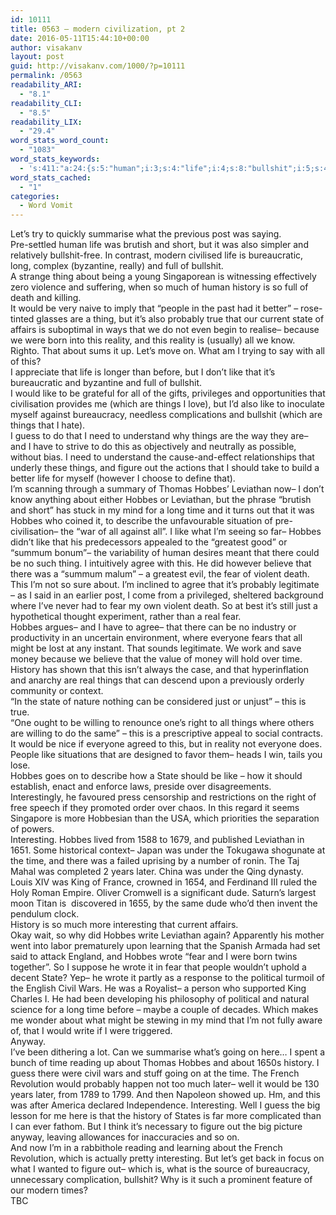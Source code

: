 ```yaml
---
id: 10111
title: 0563 – modern civilization, pt 2
date: 2016-05-11T15:44:10+00:00
author: visakanv
layout: post
guid: http://visakanv.com/1000/?p=10111
permalink: /0563
readability_ARI:
  - "8.1"
readability_CLI:
  - "8.5"
readability_LIX:
  - "29.4"
word_stats_word_count:
  - "1083"
word_stats_keywords:
  - 's:411:"a:24:{s:5:"human";i:3;s:4:"life";i:4;s:8:"bullshit";i:5;s:4:"long";i:3;s:4:"full";i:3;s:5:"thing";i:3;s:7:"history";i:5;s:5:"death";i:3;s:6:"people";i:3;s:8:"probably";i:3;s:5:"state";i:4;s:7:"reality";i:3;s:4:"like";i:7;s:6:"things";i:6;s:5:"guess";i:3;s:6:"figure";i:3;s:6:"hobbes";i:10;s:9:"leviathan";i:4;s:4:"time";i:6;s:5:"agree";i:3;s:4:"fear";i:5;s:11:"interesting";i:4;s:5:"later";i:3;s:5:"wrote";i:3;}";'
word_stats_cached:
  - "1"
categories:
  - Word Vomit
---
```

<div>
  Let’s try to quickly summarise what the previous post was saying.
</div>

<div>
</div>

<div>
  Pre-settled human life was brutish and short, but it was also simpler and relatively bullshit-free. In contrast, modern civilised life is bureaucratic, long, complex (byzantine, really) and full of bullshit.
</div>

<div>
</div>

<div>
  A strange thing about being a young Singaporean is witnessing effectively zero violence and suffering, when so much of human history is so full of death and killing.
</div>

<div>
</div>

<div>
  It would be very naive to imply that “people in the past had it better” – rose-tinted glasses are a thing, but it’s also probably true that our current state of affairs is suboptimal in ways that we do not even begin to realise– because we were born into this reality, and this reality is (usually) all we know.
</div>

<div>
</div>

<div>
  Righto. That about sums it up. Let’s move on. What am I trying to say with all of this?
</div>

<div>
</div>

<div>
  I appreciate that life is longer than before, but I don’t like that it’s bureaucratic and byzantine and full of bullshit.
</div>

<div>
</div>

<div>
  I would like to be grateful for all of the gifts, privileges and opportunities that civilisation provides me (which are things I love), but I’d also like to inoculate myself against bureaucracy, needless complications and bullshit (which are things that I hate).
</div>

<div>
</div>

<div>
  I guess to do that I need to understand why things are the way they are– and I have to strive to do this as objectively and neutrally as possible, without bias. I need to understand the cause-and-effect relationships that underly these things, and figure out the actions that I should take to build a better life for myself (however I choose to define that).
</div>

<div>
</div>

<div>
  I’m scanning through a summary of Thomas Hobbes’ Leviathan now– I don’t know anything about either Hobbes or Leviathan, but the phrase “brutish and short” has stuck in my mind for a long time and it turns out that it was Hobbes who coined it, to describe the unfavourable situation of pre-civilisation– the “war of all against all”. I like what I’m seeing so far– Hobbes didn’t like that his predecessors appealed to the “greatest good” or “summum bonum”– the variability of human desires meant that there could be no such thing. I intuitively agree with this. He did however believe that there was a “summum malum” – a greatest evil, the fear of violent death. This I’m not so sure about. I’m inclined to agree that it’s probably legitimate – as I said in an earlier post, I come from a privileged, sheltered background where I’ve never had to fear my own violent death. So at best it’s still just a hypothetical thought experiment, rather than a real fear.
</div>

<div>
</div>

<div>
  Hobbes argues– and I have to agree– that there can be no industry or productivity in an uncertain environment, where everyone fears that all might be lost at any instant. That sounds legitimate. We work and save money because we believe that the value of money will hold over time. History has shown that this isn’t always the case, and that hyperinflation and anarchy are real things that can descend upon a previously orderly community or context.
</div>

<div>
</div>

<div>
  “In the state of nature nothing can be considered just or unjust” – this is true.
</div>

<div>
</div>

<div>
  “One ought to be willing to renounce one’s right to all things where others are willing to do the same” – this is a prescriptive appeal to social contracts. It would be nice if everyone agreed to this, but in reality not everyone does. People like situations that are designed to favor them– heads I win, tails you lose.
</div>

<div>
</div>

<div>
  Hobbes goes on to describe how a State should be like – how it should establish, enact and enforce laws, preside over disagreements. Interestingly, he favoured press censorship and restrictions on the right of free speech if they promoted order over chaos. In this regard it seems Singapore is more Hobbesian than the USA, which priorities the separation of powers.
</div>

<div>
</div>

<div>
  Interesting. Hobbes lived from 1588 to 1679, and published Leviathan in 1651. Some historical context– Japan was under the Tokugawa shogunate at the time, and there was a failed uprising by a number of ronin. The Taj Mahal was completed 2 years later. China was under the Qing dynasty. Louis XIV was King of France, crowned in 1654, and Ferdinand III ruled the Holy Roman Empire. Oliver Cromwell is a significant dude. Saturn’s largest moon Titan is  discovered in 1655, by the same dude who’d then invent the pendulum clock.
</div>

<div>
</div>

<div>
  History is so much more interesting that current affairs.
</div>

<div>
</div>

<div>
  Okay wait, so why did Hobbes write Leviathan again? Apparently his mother went into labor prematurely upon learning that the Spanish Armada had set said to attack England, and Hobbes wrote “fear and I were born twins together”. So I suppose he wrote it in fear that people wouldn’t uphold a decent State? Yep– he wrote it partly as a response to the political turmoil of the English Civil Wars. He was a Royalist– a person who supported King Charles I. He had been developing his philosophy of political and natural science for a long time before – maybe a couple of decades. Which makes me wonder about what might be stewing in my mind that I’m not fully aware of, that I would write if I were triggered.
</div>

<div>
</div>

<div>
  Anyway.
</div>

<div>
</div>

<div>
  I’ve been dithering a lot. Can we summarise what’s going on here… I spent a bunch of time reading up about Thomas Hobbes and about 1650s history. I guess there were civil wars and stuff going on at the time. The French Revolution would probably happen not too much later– well it would be 130 years later, from 1789 to 1799. And then Napoleon showed up. Hm, and this was after America declared Independence. Interesting. Well I guess the big lesson for me here is that the history of States is far more complicated than I can ever fathom. But I think it’s necessary to figure out the big picture anyway, leaving allowances for inaccuracies and so on.
</div>

<div>
</div>

<div>
  And now I’m in a rabbithole reading and learning about the French Revolution, which is actually pretty interesting. But let’s get back in focus on what I wanted to figure out– which is, what is the source of bureaucracy, unnecessary complication, bullshit? Why is it such a prominent feature of our modern times?
</div>

<div>
</div>

<div>
  TBC
</div>